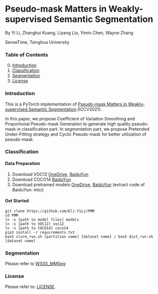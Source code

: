 # Pseudo-mask Matters in Weakly-supervised Semantic Segmentation

By Yi Li, Zhanghui Kuang, Liyang Liu, Yimin Chen, Wayne Zhang

SenseTime, Tsinghua University

### Table of Contents
0. [Introduction](#Introduction)
0. [Classification](#Classification)
0. [Segmentation](#Segmentation)
0. [License](#License)

### Introduction

This is a PyTorch implementation of [Pseudo-mask Matters in Weakly-supervised Semantic Segmentation](https://arxiv.org/pdf/2108.12995.pdf).(ICCV2021).

In this paper, we propose Coefficient of Variation Smoothing and Proportional Pseudo-mask Generation to generate high quality pseudo-mask in classification part.
In segmentation part, we propose Pretended Under-Fitting strategy and Cyclic Pseudo-mask for better utilization of pseudo-mask.

### Classification

#### Data Preparation
1. Download VOC12 [OneDrive](https://1drv.ms/f/s!Agn5nXKXMkK5aigB0g238YxuTxs), [BaiduYun](https://pan.baidu.com/s/1GL3zXZuapuXmH9E7Xy8-Fg)
2. Download COCO14 [BaiduYun](https://pan.baidu.com/s/1GL3zXZuapuXmH9E7Xy8-Fg)
3. Download pretrained models [OneDrive](https://1drv.ms/f/s!Agn5nXKXMkK5aigB0g238YxuTxs), [BaiduYun](https://pan.baidu.com/s/1GL3zXZuapuXmH9E7Xy8-Fg)
(extract code of BaiduYun: mtci)

#### Get Started
    git clone https://github.com/Eli-YiLi/PMM
    cd PMM
    ln -s [path to model files] models
    ln -s [path to VOC12] voc12
    ln -s [path to COCO14] coco14
    pip3 install -r requirements.txt
    bash slurm_run.sh [partition name] [dataset name] / bash dist_run.sh [dataset name]

### Segmentation
Please refer to [WSSS_MMSeg](https://github.com/Eli-YiLi/WSSS_MMSeg)

### License
Please refer to: [LICENSE](LICENSE).
